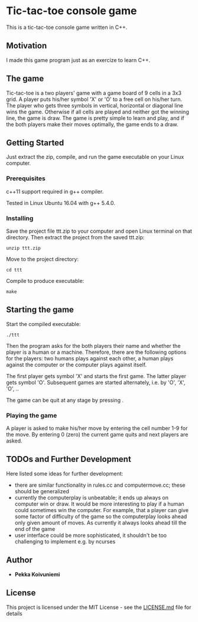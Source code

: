 # Tic-tac-toe console game

This is a tic-tac-toe console game written in C++.

## Motivation

I made this game program just as an exercize to learn C++.


## The game

Tic-tac-toe is a two players' game with a game board of 9 cells in a 3x3 grid.
A player puts his/her symbol 'X' or 'O' to a free cell on his/her turn.
The player who gets three symbols in vertical, horizontal or diagonal line wins the game.
Otherwise if all cells are played and neither got the winning line, the game is draw.
The game is pretty simple to learn and play, and if the both players make their moves
optimally, the game ends to a draw.

## Getting Started

Just extract the zip, compile, and run the game executable on your Linux computer.

### Prerequisites

c++11 support required in g++ compiler.

Tested in Linux Ubuntu 16.04 with g++ 5.4.0.


### Installing

Save the project file ttt.zip to your computer and open Linux terminal on that directory.
Then extract the project from the saved ttt.zip:

```
unzip ttt.zip
```

Move to the project directory:
```
cd ttt
```
Compile to produce executable:
```
make
```

## Starting the game

Start the compiled executable:
```
./ttt
```

Then the program asks for the both players their name and whether the player is a human or a machine.
Therefore, there are the following options for the players: two humans plays against each other, a human plays against the computer or the computer plays against itself.

The first player gets symbol 'X' and starts the first game. The latter player gets symbol 'O'.
Subsequent games are started alternately, i.e. by 'O', 'X', 'O', ..

The game can be quit at any stage by pressing <ctrl-C>.

### Playing the game

A player is asked to make his/her move by entering the cell number 1-9 for the move.
By entering 0 (zero) the current game quits and next players are asked.

## TODOs and Further Development 

Here listed some ideas for further development:

  - there are similar functionality in rules.cc and computermove.cc; these should be generalized
  - currently the computerplay is unbeatable; it ends up always on computer win or draw.
    It would be more interesting to play if a human could sometimes win the computer.
    For example, that a player can give some factor of difficulty of the game so the 
    computerplay looks ahead only given amount of moves. As currently it always looks ahead till the 
    end of the game
  - user interface could be more sophisticated, it shouldn't be too challenging to implement e.g. by ncurses


## Author

* **Pekka Koivuniemi**

## License

This project is licensed under the MIT License - see the [LICENSE.md](LICENSE.md) file for details

